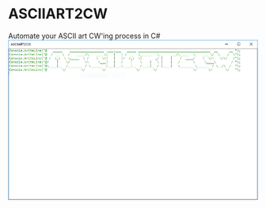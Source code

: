 # ASCIIART2CW
Automate your ASCII art CW'ing process in C#
![Screenshot](https://github.com/thebitbrine/ASCIIART2CW/blob/master/ASCIIART2CW/Screenshot.png)
